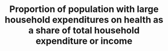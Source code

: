 ﻿---
title: >-
  Proportion  of  population  with  large  household  expenditures  on  health  as  a  share  of  total  household  expenditure  or  income
permalink: /3-8-2/
sdg_goal: 3
layout: indicator
indicator: 3.8.2
indicator_variable: null
graph: null
graph_type_description: null
graph_status_notes: Assigned
variable_description: null
variable_notes: null
un_designated_tier: '2'
un_custodial_agency: 'WHO  (Partnering  Agencies:  World  Bank)'
target_id: '3.8'
has_metadata: false
goal_meta_link: 'http://unstats.un.org/sdgs/files/metadata-compilation/Metadata-Goal-3.pdf'
goal_meta_link_page: 34
indicator_name: >-
  Proportion  of  population  with  large  household  expenditures  on  health  as  a  share  of  total  household  expenditure  or  income
target: >-
  Achieve  universal  health  coverage,  including  financial  risk  protection,  access  to  quality  essential  health-care  services  and  access  to  safe,  effective,  quality  and  affordable  essential  medicines  and  vaccines  for  all.
source_title: null
source_notes: null
published: true  
---